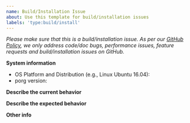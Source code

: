 ```yaml
---
name: Build/Installation Issue
about: Use this template for build/installation issues
labels: 'type:build/install'
---
```


<em>Please make sure that this is a build/installation issue. As per our [GitHub
Policy], we only address code/doc bugs, performance issues, feature requests and
build/installation issues on GitHub.</em>

**System information**
- OS Platform and Distribution (e.g., Linux Ubuntu 16.04):
- porg version:

**Describe the current behavior**

**Describe the expected behavior**

**Other info**

[GitHub Policy]: https://github.com/inigochoa/porg/blob/main/ISSUES.md
